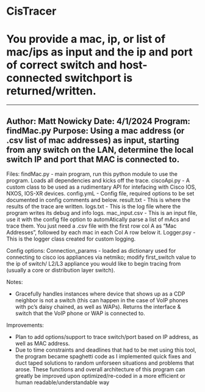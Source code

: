 # CisTracer
# You provide a mac, ip, or list of mac/ips as input and the ip and port of correct switch and host-connected switchport is returned/written.

---------------------------------------------------------------------------------------------------------- 
 Author: Matt Nowicky
 Date: 4/1/2024
 Program: findMac.py
 Purpose: Using a mac address (or .csv list of mac addresses) as input, starting
 from any  switch on the LAN, determine the local switch IP and port that MAC is connected to. 
---------------------------------------------------------------------------------------------------------


Files: 
findMac.py - main program, run this python module to use the program. Loads all dependencies and kicks off the trace. 
ciscoApi.py - A custom class to be used as a rudimentary API for intefacing with Cisco IOS, NXOS, IOS-XR devices. 
config.ymL - Config file, required options to be set documented in config comments and below. 
result.txt - This is where the results of the trace are written. 
logs.txt - This is the log file where the program writes its debug and info logs. 
mac_input.csv - This is an input file, use it with the config file option to automAtically parse a list of mAcs and trace them. You just need a .csv file with the first row                   col A as “Mac Addresses”, followed by each mac in each Col A row below it. 
Logger.psy - This is the logger class created for custom logging. 

Config options: 
Connection_params - loaded as dictionary used for connecting to cisco ios appliances via netmiko; modify first_switch value to the
  ip of switch/ L2/L3 appliance you would like to begin tracing from (usually a core or distribution layer switch). 

Notes: 
- Gracefully handles instances where device that shows up as a CDP neighbor is not a switch (this can happen in the case of VoIP phones
  with pc’s daisy chained, as well as WAPs). Returns the interface & switch that the VoIP phone or WAP is connected to. 

Improvements: 
- Plan to add options/support to trace switch/port based on IP address, as well as MAC address. 
- Due to time constraints and deadlines that had to be met using this tool, the program became spaghetti code as I implemented quick fixes and duct taped solutions to
  random unforseen situations and problems that arose. These functions and overall architecture of this program can greatly be improved upon
  optimized/re-coded in a more efficient or human readable/understandable way
